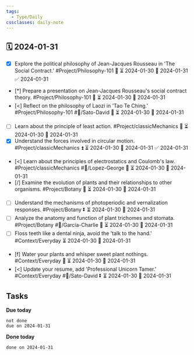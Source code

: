 ```yaml
---
tags:
  - Type/Daily
cssclasses: daily-note
---
```


## 🗓️ 2024-01-31

- [x] Explore the political philosophy of Jean-Jacques Rousseau in 'The Social Contract.' #Project/Philosophy-101 🔼 ⏳ 2024-01-30 📅 2024-01-31 ✅ 2024-01-31
- [*] Prepare a presentation on Jean-Jacques Rousseau's social contract theory. #Project/Philosophy-101 🔺 ⏳ 2024-01-30 📅 2024-01-31
- [<] Reflect on the philosophy of Laozi in 'Tao Te Ching.' #Project/Philosophy-101 #👤/Sato-David 🔺 ⏳ 2024-01-30 📅 2024-01-31
- [ ] Learn about the principle of least action. #Project/classicMechanics 🔽 ⏳ 2024-01-30 📅 2024-01-31
- [x] Understand the forces involved in circular motion. #Project/classicMechanics ⏫ ⏳ 2024-01-30 📅 2024-01-31 ✅ 2024-01-31
- [<] Learn about the principles of electrostatics and Coulomb's law. #Project/classicMechanics #👤/Lopez-George 🔺 ⏳ 2024-01-30 📅 2024-01-31
- [/] Examine the evolution of plants and their relationships to other organisms. #Project/Botany 🔼 ⏳ 2024-01-30 📅 2024-01-31
- [ ] Understand the mechanisms of photoperiodic and vernalization responses. #Project/Botany ⏬ ⏳ 2024-01-30 📅 2024-01-31
- [ ] Analyze the anatomy and function of plant trichomes and stomata. #Project/Botany #👤/Garcia-Charlie 🔼 ⏳ 2024-01-30 📅 2024-01-31
- [ ] Floss teeth like a dental ninja, avoid the 'talk to the hand.' #Context/Everyday ⏳ 2024-01-30 📅 2024-01-31
- [f] Water your plants and whisper sweet plant nothings. #Context/Everyday 🔺 ⏳ 2024-01-30 📅 2024-01-31
- [<] Update your resume, add 'Professional Unicorn Tamer.' #Context/Everyday #👤/Sato-David ⏬ ⏳ 2024-01-30 📅 2024-01-31

## Tasks

**Due today**

```tasks
not done
due on 2024-01-31
```

**Done today**

```tasks
done on 2024-01-31
```
            
